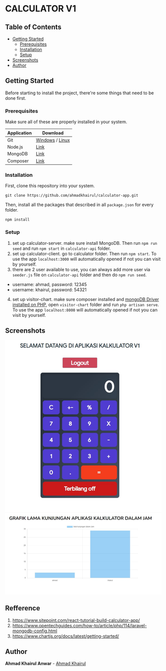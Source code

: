 # CALCULATOR V1

## Table of Contents

- [Getting Started](#getting-started)
  - [Prerequisites](#prerequisites)
  - [Installation](#installation)
  - [Setup](#Setup)
- [Screenshots](#screenshots)
- [Author](#author)

## Getting Started

Before starting to install the project, there're some things that need to be done first.

### Prerequisites

Make sure all of these are properly installed in your system.

| Application  | Download                                                                            |
| ------------ | ----------------------------------------------------------------------------------- |
| Git          | [Windows](https://gitforwindows.org/) / [Linux](https://git-scm.com/download/linux) |
| Node.js      | [Link](https://nodejs.org/en/download/)                                             |
| MongoDB      | [Link](https://www.mongodb.com/try/download)                              |
| Composer     | [Link](https://getcomposer.org/)                                                    |

### Installation

First, clone this repository into your system.

```
git clone https://github.com/ahmadkhairul/calculator-app.git
```

Then, install all the packages that described in all `package.json` for every folder.

```
npm install
```

### Setup

1. set up calculator-server. make sure install MongoDB. Then run `npm run seed` and run `npm start` in `calculator-api` folder.
2. set up calculator-client. go to calculator folder. Then run `npm start`. To use the app `localhost:3000` will automatically opened if not you can visit by yourself.
3. there are 2 user available to use, you can always add more user via `seeder.js` file on `calculator-api` folder and then do `npm run seed`.
- username: ahmad, password: 12345
- username: khairul, password: 54321
4. set up visitor-chart. make sure composer installed and [mongoDB Driver installed on PHP](https://www.opentechguides.com/how-to/article/php/114/laravel-mongodb-config.html), open `visitor-chart` folder and run `php artisan serve`. To use the app `localhost:8000` will automatically opened if not you can visit by yourself.

## Screenshots

<img src="ss.jpg" />
<img src="ss-2.jpg" />

## Refference
1. https://www.sitepoint.com/react-tutorial-build-calculator-app/
2. https://www.opentechguides.com/how-to/article/php/114/laravel-mongodb-config.html
3. https://www.chartjs.org/docs/latest/getting-started/

## Author

**Ahmad Khairul Anwar** - [Ahmad Khairul](https://github.com/ahmadkhairul)
